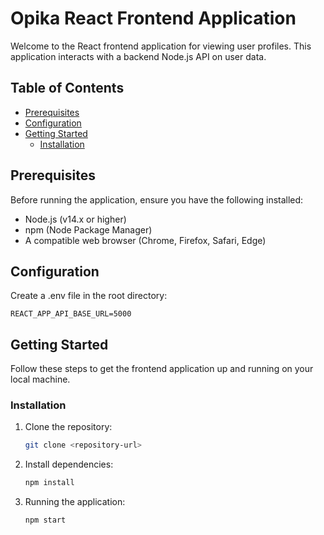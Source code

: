 # Opika React Frontend Application

Welcome to the React frontend application for viewing user profiles. This application interacts with a backend Node.js API on user data.

## Table of Contents

- [Prerequisites](#prerequisites)
- [Configuration](#configuration)
- [Getting Started](#getting-started)
  - [Installation](#installation)

## Prerequisites

Before running the application, ensure you have the following installed:

- Node.js (v14.x or higher)
- npm (Node Package Manager)
- A compatible web browser (Chrome, Firefox, Safari, Edge)

## Configuration

Create a .env file in the root directory:

    REACT_APP_API_BASE_URL=5000

## Getting Started

Follow these steps to get the frontend application up and running on your local machine.

### Installation

1. Clone the repository:

   ```bash
   git clone <repository-url>
   ```

2. Install dependencies:

   ```bash
   npm install
   ```

3. Running the application:

   ```bash
   npm start
   ```
